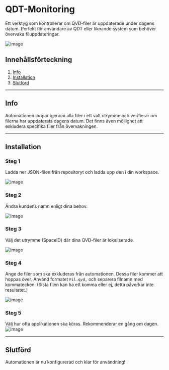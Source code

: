 # QDT-Monitoring
Ett verktyg som kontrollerar om QVD-filer är uppdaterade under dagens datum. Perfekt för användare av QDT eller liknande system som behöver övervaka filuppdateringar.

![image](https://github.com/user-attachments/assets/72991ed3-a86a-4c31-9dd6-3f3b134778fc)

## Innehållsförteckning
1. [Info](#info)
2. [Installation](#installation)
3. [Slutförd](#slutförd)

---

## Info
Automationen loopar igenom alla filer i ett valt utrymme och verifierar om filerna har uppdaterats dagens datum. Det finns även möjlighet att exkludera specifika filer från övervakningen.

---

## Installation
### Steg 1
Ladda ner JSON-filen från repositoryt och ladda upp den i din workspace.

![image](https://github.com/user-attachments/assets/52a54133-7824-4a2d-be11-0e55aae2215a)

### Steg 2
Ändra kundens namn enligt dina behov.

![image](https://github.com/user-attachments/assets/d296cb29-1df5-4955-861f-4f4154e78fe9)

### Steg 3
Välj det utrymme (SpaceID) där dina QVD-filer är lokaliserade.

![image](https://github.com/user-attachments/assets/9545743a-5cae-4294-b8f1-5089ce6813d0)

### Steg 4
Ange de filer som ska exkluderas från automationen. Dessa filer kommer att hoppas över. Använd formatet `Fil.qvd,` och separera filnamn med kommatecken. (Sista filen kan ha ett komma eller ej, detta påverkar inte resultatet.)

![image](https://github.com/user-attachments/assets/c4027489-2303-4a93-b7ce-492870e2d329)

### Steg 5
Välj hur ofta applikationen ska köras. Rekommenderar en gång om dagen.
![image](https://github.com/user-attachments/assets/25df34b3-ddee-4c86-b217-451a15668640)


---

## Slutförd
Automationen är nu konfigurerad och klar för användning!

